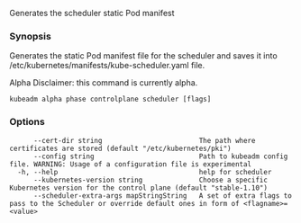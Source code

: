 
Generates the scheduler static Pod manifest

### Synopsis

Generates the static Pod manifest file for the scheduler and saves it into /etc/kubernetes/manifests/kube-scheduler.yaml file. 

Alpha Disclaimer: this command is currently alpha.

```
kubeadm alpha phase controlplane scheduler [flags]
```

### Options

```
      --cert-dir string                        The path where certificates are stored (default "/etc/kubernetes/pki")
      --config string                          Path to kubeadm config file. WARNING: Usage of a configuration file is experimental
  -h, --help                                   help for scheduler
      --kubernetes-version string              Choose a specific Kubernetes version for the control plane (default "stable-1.10")
      --scheduler-extra-args mapStringString   A set of extra flags to pass to the Scheduler or override default ones in form of <flagname>=<value>
```

